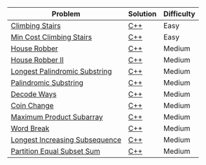 | Problem                                                                                         | Solution                                  | Difficulty |
|-------------------------------------------------------------------------------------------------|-------------------------------------------|------------|
| [Climbing Stairs](https://leetcode.com/problems/climbing-stairs/)                               | [C++](climbing_stairs.cpp)                | Easy       |
| [Min Cost Climbing Stairs](https://leetcode.com/problems/min-cost-climbing-stairs/)             | [C++](min_cost_climbing_stairs.cpp)       | Easy       |
| [House Robber](https://leetcode.com/problems/house-robber/)                                     | [C++](house_robber.cpp)                   | Medium     |
| [House Robber II](https://leetcode.com/problems/house-robber-ii/)                               | [C++](house_robber_ii.cpp)                | Medium     |
| [Longest Palindromic Substring](https://leetcode.com/problems/longest-palindromic-substring/)   | [C++](longest_palindromic_substring.cpp)  | Medium     |
| [Palindromic Substring](https://leetcode.com/problems/palindromic-substrings/)                  | [C++](palindromic_substrings.cpp)         | Medium     |
| [Decode Ways](https://leetcode.com/problems/decode-ways/)                                       | [C++](decode_ways.cpp)                    | Medium     |
| [Coin Change](https://leetcode.com/problems/coin-change/)                                       | [C++](coin_change.cpp)                    | Medium     |
| [Maximum Product Subarray](https://leetcode.com/problems/maximum-product-subarray/)             | [C++](maximum_product_subarray.cpp)       | Medium     |
| [Word Break](https://leetcode.com/problems/word-break/)                                         | [C++](word_break.cpp)                     | Medium     |
| [Longest Increasing Subsequence](https://leetcode.com/problems/longest-increasing-subsequence/) | [C++](longest_increasing_subsequence.cpp) | Medium     |
| [Partition Equal Subset Sum](https://leetcode.com/problems/partition-equal-subset-sum/)         | [C++](partition_equal_subset_sum.cpp)     | Medium     |
